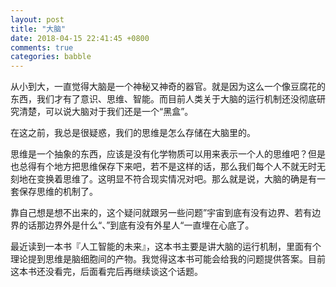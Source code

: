 ```yaml
---
layout: post
title: "大脑"
date: 2018-04-15 22:41:45 +0800
comments: true
categories: babble
---
```


从小到大，一直觉得大脑是一个神秘又神奇的器官。就是因为这么一个像豆腐花的东西，我们才有了意识、思维、智能。而目前人类关于大脑的运行机制还没彻底研究清楚，可以说大脑对于我们还是一个“黑盒”。

在这之前，我总是很疑惑，我们的思维是怎么存储在大脑里的。

<!-- more -->

思维是一个抽象的东西，应该是没有化学物质可以用来表示一个人的思维吧？但是也总得有个地方把思维保存下来吧，若不是这样的话，那么我们每个人不就无时无刻地在变换着思维了。这明显不符合现实情况对吧。那么就是说，大脑的确是有一套保存思维的机制了。

靠自己想是想不出来的，这个疑问就跟另一些问题”宇宙到底有没有边界、若有边界的话那边界外是什么“、”到底有没有外星人“一直埋在心底了。

最近读到一本书『人工智能的未来』，这本书主要是讲大脑的运行机制，里面有个理论提到思维是脑细胞间的产物。我觉得这本书可能会给我的问题提供答案。目前这本书还没看完，后面看完后再继续谈这个话题。